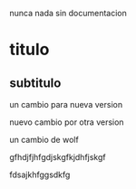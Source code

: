 nunca nada sin documentacion

titulo
============

subtitulo
------------

un cambio para nueva version

nuevo cambio por otra version

  un cambio de wolf


gfhdjfjhfgdjskgfkjdhfjskgf

fdsajkhfggsdkfg
